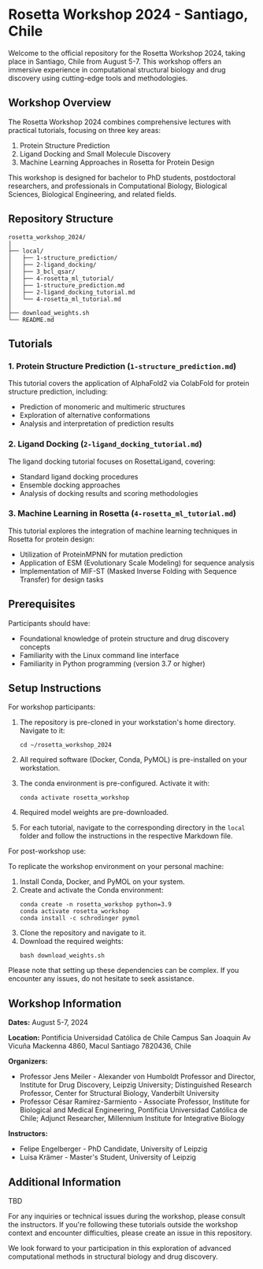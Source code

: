 # Rosetta Workshop 2024 - Santiago, Chile

Welcome to the official repository for the Rosetta Workshop 2024, taking place in Santiago, Chile from August 5-7. This workshop offers an immersive experience in computational structural biology and drug discovery using cutting-edge tools and methodologies.

## Workshop Overview

The Rosetta Workshop 2024 combines comprehensive lectures with practical tutorials, focusing on three key areas:

1. Protein Structure Prediction
2. Ligand Docking and Small Molecule Discovery
3. Machine Learning Approaches in Rosetta for Protein Design

This workshop is designed for bachelor to PhD students, postdoctoral researchers, and professionals in Computational Biology, Biological Sciences, Biological Engineering, and related fields.

## Repository Structure

```
rosetta_workshop_2024/
│
├── local/
│   ├── 1-structure_prediction/
│   ├── 2-ligand_docking/
│   ├── 3_bcl_qsar/
│   ├── 4-rosetta_ml_tutorial/
│   ├── 1-structure_prediction.md
│   ├── 2-ligand_docking_tutorial.md
│   └── 4-rosetta_ml_tutorial.md
│
├── download_weights.sh
└── README.md
```

## Tutorials

### 1. Protein Structure Prediction (`1-structure_prediction.md`)
This tutorial covers the application of AlphaFold2 via ColabFold for protein structure prediction, including:
- Prediction of monomeric and multimeric structures
- Exploration of alternative conformations
- Analysis and interpretation of prediction results

### 2. Ligand Docking (`2-ligand_docking_tutorial.md`)
The ligand docking tutorial focuses on RosettaLigand, covering:
- Standard ligand docking procedures
- Ensemble docking approaches
- Analysis of docking results and scoring methodologies

### 3. Machine Learning in Rosetta (`4-rosetta_ml_tutorial.md`)
This tutorial explores the integration of machine learning techniques in Rosetta for protein design:
- Utilization of ProteinMPNN for mutation prediction
- Application of ESM (Evolutionary Scale Modeling) for sequence analysis
- Implementation of MIF-ST (Masked Inverse Folding with Sequence Transfer) for design tasks

## Prerequisites

Participants should have:
- Foundational knowledge of protein structure and drug discovery concepts
- Familiarity with the Linux command line interface
- Familiarity in Python programming (version 3.7 or higher)

## Setup Instructions

For workshop participants:

1. The repository is pre-cloned in your workstation's home directory. Navigate to it:
   ```
   cd ~/rosetta_workshop_2024
   ```

2. All required software (Docker, Conda, PyMOL) is pre-installed on your workstation.

3. The conda environment is pre-configured. Activate it with:
   ```
   conda activate rosetta_workshop
   ```

4. Required model weights are pre-downloaded.

5. For each tutorial, navigate to the corresponding directory in the `local` folder and follow the instructions in the respective Markdown file.

For post-workshop use:

To replicate the workshop environment on your personal machine:

1. Install Conda, Docker, and PyMOL on your system.
2. Create and activate the Conda environment:
   ```
   conda create -n rosetta_workshop python=3.9
   conda activate rosetta_workshop
   conda install -c schrodinger pymol
   ```
3. Clone the repository and navigate to it.
4. Download the required weights:
   ```
   bash download_weights.sh
   ```

Please note that setting up these dependencies can be complex. If you encounter any issues, do not hesitate to seek assistance.

## Workshop Information

**Dates:** August 5-7, 2024

**Location:** 
Pontificia Universidad Católica de Chile
Campus San Joaquin
Av Vicuña Mackenna 4860, Macul
Santiago 7820436, Chile

**Organizers:** 
- Professor Jens Meiler - Alexander von Humboldt Professor and Director, Institute for Drug Discovery, Leipzig University; Distinguished Research Professor, Center for Structural Biology, Vanderbilt University
- Professor César Ramírez-Sarmiento - Associate Professor, Institute for Biological and Medical Engineering, Pontificia Universidad Católica de Chile; Adjunct Researcher, Millennium Institute for Integrative Biology

**Instructors:**
- Felipe Engelberger - PhD Candidate, University of Leipzig
- Luisa Krämer - Master's Student, University of Leipzig

## Additional Information
TBD

For any inquiries or technical issues during the workshop, please consult the instructors. If you're following these tutorials outside the workshop context and encounter difficulties, please create an issue in this repository.

We look forward to your participation in this exploration of advanced computational methods in structural biology and drug discovery.